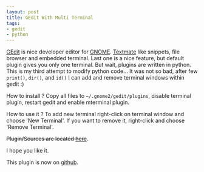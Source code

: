 ```yaml
---
layout: post
title: GEdit With Multi Terminal
tags:
- gedit
- python
---
```


[GEdit](http://www.gnome.org/projects/gedit/) is nice developer editor for [GNOME](http://www.gnome.org/). [Textmate](http://macromates.com/) like snippets, file browser and embedded terminal. Last one is a nice feature, but default plugin gives you only one terminal. But wait, plugins are written in python. This is my third attempt to modify python code... It was not so bad, after few `print()`, `dir()`, and `id()` I can add and remove terminal windows within gedit :)

How to install ? Copy all files to `~/.gnome2/gedit/plugins`, disable terminal plugin, restart gedit and enable mterminal plugin.

How to use it ? To add new terminal right-click on terminal window and choose 'New Terminal'. If you want to remove it, right-click and choose 'Remove Terminal'.

<del>Plugin/Sources are located [here](http://fazibear.googlepages.com/mterminal.tar.gz)</del>.

I hope you like it.

This plugin is now on [github](http://github.com/fazibear/gedit-mterminal).